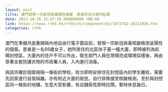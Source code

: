 ```yaml
---
layout: post
title: 澳門發現一宗新冠病毒陽性個案　患者所住大廈列紅碼
date: 2022-10-26 15:47:58.000000000 +08:00
link: https://news.rthk.hk/rthk/ch/component/k2/1672782-20221026.htm
categories: rthk
---
```


澳門在準備月底重開與內地自由行電子簽註前，發現一宗新冠病毒核酸檢測呈陽性的個案。患者是一名66歲女子，她所居住的北區快子基一幢大廈，即時被列為紅碼封控區，大廈內的住戶不可以外出，衛生部門人員在現場完成環境採樣後，再由穿著全套防護衣物的市政署人員，入內進行消毒。

與該宗確診個案相隔一條街的學校，校方即時安排住在封控區內的學生離校，需要先回家進行自我隔離。亦有附近大廈的居民，自行排隊接受核酸檢測。至於與封控區同一條街的地舖，生意大受影響，有店舖索性即時拉閘，暫時休息幾日。
